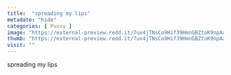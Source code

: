 ```yaml
---
title:  "spreading my lips"
metadate: "hide"
categories: [ Pussy ]
image: "https://external-preview.redd.it/7ux4jTNsCo9Hif39HmnGBZtoK9npAaD-4gJ1bVrtA58.jpg?auto=webp&s=51c37cad4daac2c3fe4ba120c7af1498954b45c6"
thumb: "https://external-preview.redd.it/7ux4jTNsCo9Hif39HmnGBZtoK9npAaD-4gJ1bVrtA58.jpg?width=1080&crop=smart&auto=webp&s=ffdde9a78b901d5fe8437150c2a5dd57d93c0fc5"
visit: ""
---
```

spreading my lips
